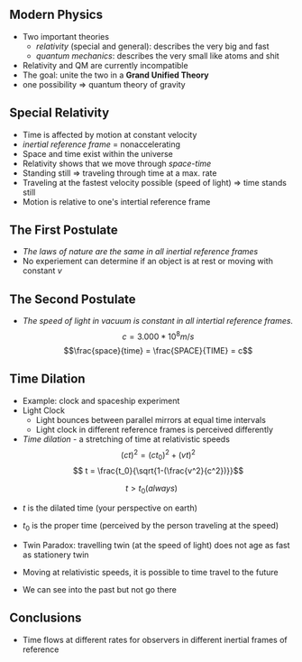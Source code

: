 ## Modern Physics
- Two important theories
	- _relativity_ (special and general): describes the very big and fast
	- _quantum mechanics_: describes the very small like atoms and shit
- Relativity and QM are currently incompatible
- The goal: unite the two in a **Grand Unified Theory**
- one possibility => quantum theory of gravity

## Special Relativity
- Time is affected by motion at constant velocity
- _inertial reference frame_ = nonaccelerating
- Space and time exist within the universe
- Relativity shows that we move through _space-time_
- Standing still => traveling through time at a max. rate
- Traveling at the fastest velocity possible (speed of light) => time stands still
- Motion is relative to one's intertial reference frame

## The First Postulate
- _The laws of nature are the same in all inertial reference frames_
- No experiement can determine if an object is at rest or moving with constant _v_

## The Second Postulate
- _The speed of light in vacuum is constant in all intertial reference frames._
 $$c = 3.000 * 10^8 m/s$$
 $$\frac{space}{time} = \frac{SPACE}{TIME} = c$$

## Time Dilation
- Example: clock and spaceship experiment
- Light Clock
	- Light bounces between parallel mirrors at equal time intervals
	- Light clock in different reference frames is perceived differently
- _Time dilation_ - a stretching of time at relativistic speeds
$$ (ct)^2 = (ct_0)^2 + (vt)^2$$
$$ t = \frac{t_0}{\sqrt{1-(\frac{v^2}{c^2})}}$$

$$t > t_0 (always)$$
- $t$ is the dilated time (your perspective on earth)
- $t_0$ is the proper time (perceived by the person traveling at the speed)

- Twin Paradox: travelling twin (at the speed of light) does not age as fast as stationery twin
- Moving at relativistic speeds, it is possible to time travel to the future
- We can see into the past but not go there

## Conclusions
- Time flows at different rates for observers in different inertial frames of reference
